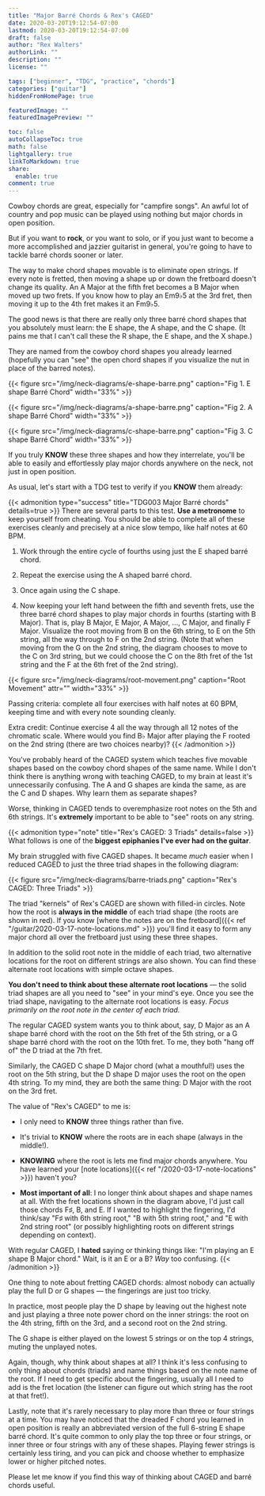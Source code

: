 ```yaml
---
title: "Major Barré Chords & Rex's CAGED"
date: 2020-03-20T19:12:54-07:00
lastmod: 2020-03-20T19:12:54-07:00
draft: false
author: "Rex Walters"
authorLink: ""
description: ""
license: ""

tags: ["beginner", "TDG", "practice", "chords"]
categories: ["guitar"]
hiddenFromHomePage: true

featuredImage: ""
featuredImagePreview: ""

toc: false
autoCollapseToc: true
math: false
lightgallery: true
linkToMarkdown: true
share:
  enable: true
comment: true
---
```


Cowboy chords are great, especially for "campfire songs". An awful lot of country and pop music can be played using nothing but major chords in open position.

But if you want to **rock**, or you want to solo, or if you just want to become a more accomplished and jazzier guitarist in general, you're going to have to tackle barré chords sooner or later.
<!--more-->

The way to make chord shapes movable is to eliminate open strings. If every note is fretted, then moving a shape up or down the fretboard doesn't change its quality. An A Major at the fifth fret becomes a B Major when moved up two frets. If you know how to play an Em9&flat;5 at the 3rd fret, then moving it up to the 4th fret makes it an  Fm9&flat;5.

The good news is that there are really only three barré chord shapes that you absolutely must learn: the E shape, the A shape, and the C shape. (It pains me that I can't call these the R shape, the E shape, and the X shape.)

They are named from the cowboy chord shapes you already learned (hopefully you can "see" the open chord shapes if you visualize the nut in place of the barred notes).

<a name="figure1"></a>
{{< figure src="/img/neck-diagrams/e-shape-barre.png" caption="Fig 1. E shape Barré Chord" width="33%" >}}

<a name="figure2"></a>
{{< figure src="/img/neck-diagrams/a-shape-barre.png" caption="Fig 2. A shape Barré Chord"  width="33%" >}}

<a name="figure3"></a>
{{< figure src="/img/neck-diagrams/c-shape-barre.png" caption="Fig 3. C shape Barré Chord" width="33%" >}}

If you truly **KNOW** these three shapes and how they interrelate, you'll be able to easily and effortlessly play major chords anywhere on the neck, not just in open position.

As usual, let's start with a TDG test to verify if you **KNOW** them already:

<a name="TDG003"></a>
{{< admonition type="success" title="TDG003 Major Barré chords" details=true >}}
There are several parts to this test. **Use a metronome** to keep yourself from cheating. You should be able to complete all of these exercises cleanly and precisely at a nice slow tempo, like half notes at 60 BPM.

1. Work through the entire cycle of fourths using just the E shaped barré chord.

2. Repeat the exercise using the A shaped barré chord.

3. Once again using the C shape.

4. Now keeping your left hand between the fifth and seventh frets, use the three barré chord shapes to play major chords in fourths (starting with B Major). That is, play B Major, E Major, A Major, ..., C Major, and finally F Major. Visualize the root moving from B on the 6th string, to E on the 5th string, all the way through to F on the 2nd string. (Note that when moving from the G on the 2nd string, the diagram chooses to move to the C on 3rd string, but we could choose the C on the 8th fret of the 1st string and the F at the 6th fret of the 2nd string).

{{< figure src="/img/neck-diagrams/root-movement.png" caption="Root Movement" attr="" width="33%" >}}

Passing criteria: complete all four exercises with half notes at 60 BPM, keeping time and with every note sounding cleanly.

Extra credit: Continue exercise 4 all the way through all 12 notes of the chromatic scale. Where would you find B&flat; Major after playing the F rooted on the 2nd string (there are two choices nearby)?
{{< /admonition >}}

You've probably heard of the CAGED system which teaches five movable shapes based on the cowboy chord shapes of the same name. While I don't think there is anything wrong with teaching CAGED, to my brain at least it's unnecessarily confusing. The A and G shapes are kinda the same, as are the C and D shapes. Why learn them as separate shapes?

Worse, thinking in CAGED tends to overemphasize root notes on the 5th and 6th strings. It's **extremely** important to be able to "see" roots on any string.

{{< admonition type="note" title="Rex's CAGED: 3 Triads" details=false >}}
What follows is one of the **biggest epiphanies I've ever had on the guitar**.

My brain struggled with five CAGED shapes. It became *much* easier when I reduced CAGED to just the three triad shapes in the following diagram:

{{< figure src="/img/neck-diagrams/barre-triads.png" caption="Rex's CAGED: Three Triads" >}}

The triad "kernels" of Rex's CAGED are shown with filled-in circles. Note how the root is **always in the middle** of each triad shape (the roots are shown in red). If you know [where the notes are on the fretboard]({{< ref "/guitar/2020-03-17-note-locations.md" >}}) you'll find it easy to form any major chord all over the fretboard just using these three shapes.

In addition to the solid root note in the middle of each triad, two alternative locations for the root on different strings are also shown. You can find these alternate root locations with simple octave shapes.

**You don't need to think about these alternate root locations** &mdash; the solid triad shapes are all you need to "see" in your mind's eye. Once you see the triad shape, navigating to the alternate root locations is easy. *Focus primarily on the root note in the center of each triad.*

The regular CAGED system wants you to think about, say, D Major as an A shape barré chord with the root on the 5th fret of the 5th string, or a G shape barré chord with the root on the 10th fret. To me, they both "hang off of" the D triad at the 7th fret.

Similarly, the CAGED C shape D Major chord (what a mouthful!) uses the root on the 5th string, but the D shape D major uses the root on the open 4th string. To my mind, they are both the same thing: D Major with the root on the 3rd fret.

The value of "Rex's CAGED" to me is:

* I only need to **KNOW** three things rather than five.

* It's trivial to **KNOW** where the roots are in each shape (always in the middle!).

* **KNOWING** where the root is lets me find major chords anywhere. You have learned your [note locations]({{< ref "/2020-03-17-note-locations" >}}) haven't you?

* **Most important of all**: I no longer think about shapes and shape names at all. With the fret locations shown in the diagram above, I'd just call those chords F&sharp;, B, and E. If I wanted to highlight the fingering, I'd think/say "F&sharp; with 6th string root," "B with 5th string root," and "E with 2nd string root" (or possibly highlighting roots on different strings depending on context).

With regular CAGED, I **hated** saying or thinking things like: "I'm playing an E shape B Major chord." Wait, is it an E or a B? *Way* too confusing.
{{< /admonition >}}

One thing to note about fretting CAGED chords: almost nobody can actually play the full D or G shapes &mdash; the fingerings are just too tricky.

In practice, most people play the D shape by leaving out the highest note and just playing a three note power chord on the inner strings: the root on the 4th string, fifth on the 3rd, and a second root on the 2nd string.

The G shape is either played on the lowest 5 strings or on the top 4 strings, muting the unplayed notes.

Again, though, why think about shapes at all? I think it's less confusing to only thing about chords (triads) and name things based on the note name of the root. If I need to get specific about the fingering, usually all I need to add is the fret location (the listener can figure out which string has the root at that fret!).

Lastly, note that it's rarely necessary to play more than three or four strings at a time. You may have noticed that the dreaded F chord you learned in open position is really an abbreviated version of the full 6-string E shape barré chord. It's quite common to only play the top three or four strings, or inner three or four strings with any of these shapes. Playing fewer strings is certainly less tiring, and you can pick and choose whether to emphasize lower or higher pitched notes.

Please let me know if you find this way of thinking about CAGED and barré chords useful.
